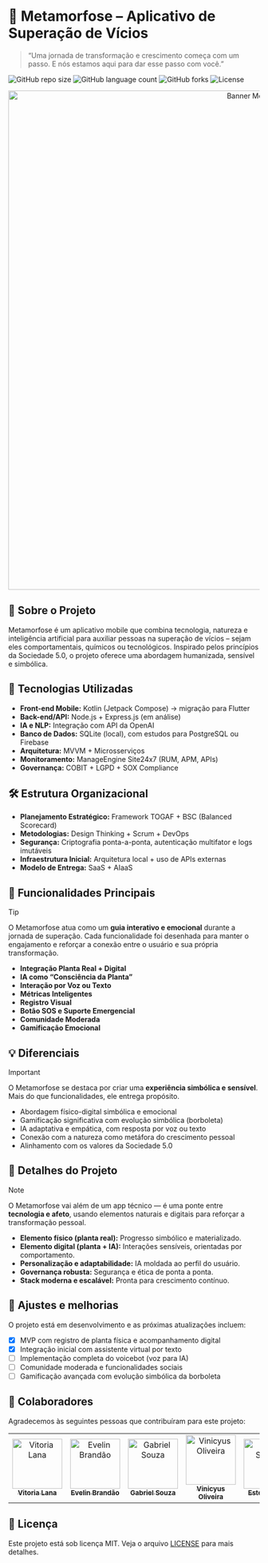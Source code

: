 # 🦋 Metamorfose – Aplicativo de Superação de Vícios

> “Uma jornada de transformação e crescimento começa com um passo. E nós estamos aqui para dar esse passo com você.”

![GitHub repo size](https://img.shields.io/github/repo-size/evamyuu/metamorfose-app?style=for-the-badge)
![GitHub language count](https://img.shields.io/github/languages/count/evamyuu/metamorfose-app?style=for-the-badge)
![GitHub forks](https://img.shields.io/github/forks/evamyuu/metamorfose-app?style=for-the-badge)
![License](https://img.shields.io/badge/license-MIT-blue?style=for-the-badge)

<p align="center">
  <img src="https://cdn.discordapp.com/attachments/1343713646295121931/1375646296253272225/banner.png?ex=683271f3&is=68312073&hm=2db95e179b008d4e2c82c884cd2b125ec53d1e3d67619eef1d1d21bd05112e21&" alt="Banner Metamorfose" width="1000"/>
</p>

## 📱 Sobre o Projeto

Metamorfose é um aplicativo mobile que combina tecnologia, natureza e inteligência artificial para auxiliar pessoas na superação de vícios – sejam eles comportamentais, químicos ou tecnológicos. Inspirado pelos princípios da Sociedade 5.0, o projeto oferece uma abordagem humanizada, sensível e simbólica.

## 🧠 Tecnologias Utilizadas

- **Front-end Mobile:** Kotlin (Jetpack Compose) → migração para Flutter
- **Back-end/API:** Node.js + Express.js (em análise)
- **IA e NLP:** Integração com API da OpenAI
- **Banco de Dados:** SQLite (local), com estudos para PostgreSQL ou Firebase
- **Arquitetura:** MVVM + Microsserviços
- **Monitoramento:** ManageEngine Site24x7 (RUM, APM, APIs)
- **Governança:** COBIT + LGPD + SOX Compliance

## 🛠️ Estrutura Organizacional

- **Planejamento Estratégico:** Framework TOGAF + BSC (Balanced Scorecard)
- **Metodologias:** Design Thinking + Scrum + DevOps
- **Segurança:** Criptografia ponta-a-ponta, autenticação multifator e logs imutáveis
- **Infraestrutura Inicial:** Arquitetura local + uso de APIs externas
- **Modelo de Entrega:** SaaS + AIaaS

## 🌿 Funcionalidades Principais

> [!TIP]  
> O Metamorfose atua como um **guia interativo e emocional** durante a jornada de superação. Cada funcionalidade foi desenhada para manter o engajamento e reforçar a conexão entre o usuário e sua própria transformação.

- **Integração Planta Real + Digital**
- **IA como “Consciência da Planta”**
- **Interação por Voz ou Texto**
- **Métricas Inteligentes**
- **Registro Visual**
- **Botão SOS e Suporte Emergencial**
- **Comunidade Moderada**
- **Gamificação Emocional**

## 💡 Diferenciais

> [!IMPORTANT]  
> O Metamorfose se destaca por criar uma **experiência simbólica e sensível**. Mais do que funcionalidades, ele entrega propósito.

- Abordagem físico-digital simbólica e emocional  
- Gamificação significativa com evolução simbólica (borboleta)  
- IA adaptativa e empática, com resposta por voz ou texto  
- Conexão com a natureza como metáfora do crescimento pessoal  
- Alinhamento com os valores da Sociedade 5.0  

## 🔎 Detalhes do Projeto

> [!NOTE]  
> O Metamorfose vai além de um app técnico — é uma ponte entre **tecnologia e afeto**, usando elementos naturais e digitais para reforçar a transformação pessoal.

- **Elemento físico (planta real):** Progresso simbólico e materializado.
- **Elemento digital (planta + IA):** Interações sensíveis, orientadas por comportamento.
- **Personalização e adaptabilidade:** IA moldada ao perfil do usuário.
- **Governança robusta:** Segurança e ética de ponta a ponta.
- **Stack moderna e escalável:** Pronta para crescimento contínuo.

## 🚧 Ajustes e melhorias

O projeto está em desenvolvimento e as próximas atualizações incluem:

- [x] MVP com registro de planta física e acompanhamento digital
- [x] Integração inicial com assistente virtual por texto
- [ ] Implementação completa do voicebot (voz para IA)
- [ ] Comunidade moderada e funcionalidades sociais
- [ ] Gamificação avançada com evolução simbólica da borboleta

## 👥 Colaboradores

Agradecemos às seguintes pessoas que contribuíram para este projeto:

<table>
  <tr>
    <td align="center">
      <a href="https://github.com/vickyeqq">
        <img src="https://avatars.githubusercontent.com/u/74297309?v=4" width="100px;" alt="Vitoria Lana"/><br>
        <sub><b>Vitoria Lana</b></sub>
      </a>
    </td>
    <td align="center">
      <a href="https://github.com/evamyuu">
        <img src="https://avatars.githubusercontent.com/u/109860924?v=4" width="100px;" alt="Evelin Brandão"/><br>
        <sub><b>Evelin Brandão</b></sub>
      </a>
    </td>
    <td align="center">
      <a href="https://github.com/gabriel-steixeira">
        <img src="https://avatars.githubusercontent.com/u/87240166?v=4" width="100px;" alt="Gabriel Souza"/><br>
        <sub><b>Gabriel Souza</b></sub>
      </a>
    </td>
    <td align="center">
      <a href="https://github.com/vncys">
        <img src="https://avatars.githubusercontent.com/u/98789877?v=4" width="100px;" alt="Vinicyus Oliveira"/><br>
        <sub><b>Vinicyus Oliveira</b></sub>
      </a>
    </td>
    <td align="center">
      <a href="https://github.com/ester-silvaa">
        <img src="https://avatars.githubusercontent.com/u/101530020?v=4" width="100px;" alt="Ester Santos"/><br>
        <sub><b>Ester Santos</b></sub>
      </a>
    </td>
  </tr>
</table>

## 📝 Licença

Este projeto está sob licença MIT. Veja o arquivo [LICENSE](LICENSE) para mais detalhes.
